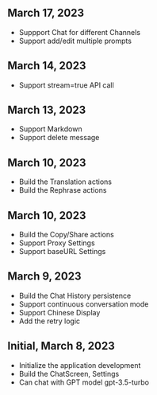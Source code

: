 ## March 17, 2023
- Suppport Chat for different Channels
- Support add/edit multiple prompts
## March 14, 2023
- Support stream=true API call
## March 13, 2023
- Support Markdown 
- Support delete message 
## March 10, 2023
- Build the Translation actions
- Build the Rephrase actions
## March 10, 2023
- Build the Copy/Share actions
- Support Proxy Settings
- Support baseURL Settings
## March 9, 2023
- Build the Chat History persistence
- Support continuous conversation mode
- Support Chinese Display
- Add the retry logic
## Initial, March 8, 2023
- Initialize the application development
- Build the ChatScreen, Settings
- Can chat with GPT model gpt-3.5-turbo